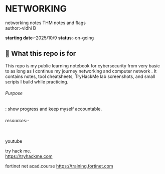 # NETWORKING
networking notes
THM notes and flags <br>
author:-vidhi B <br>

**starting date**:-2025/10/9
**status**:-on-going

## 🔎 What this repo is for
This repo is my public learning notebook for cybersecurity from very basic to as long as I continue my journey networking and computer network . It contains notes, tool cheatsheets, TryHackMe lab screenshots, and small scripts I build while practicing.  
<h6>Purpose</h6>: show progress and keep myself accountable.

<h6>resources:-</h6><br>
youtube <br>

 try hack me.<br>
   https://tryhackme.com
 
 fortinet net acad.course
   https://training.fortinet.com

